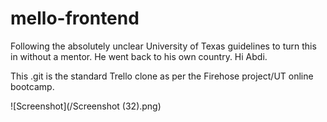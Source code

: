 # mello-frontend

Following the absolutely unclear University of Texas guidelines to turn this in without a mentor.  He went back to his own country. Hi Abdi.

This .git is the standard Trello clone as per the Firehose project/UT online bootcamp.

![Screenshot](/Screenshot (32).png)
